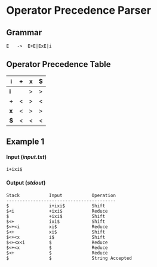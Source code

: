 # Operator Precedence Parser
## Grammar
    E   ->  E+E|ExE|i
## Operator Precedence Table
|**i**|**+**|**x**|**$**
|-----|----|-----|-----
**i**||>|>|>
**+**|<|>|<|>
**x**|<|>|>|>
**$**|<|<|<|
## Example 1
#### Input (*input.txt*)
```i+ixi$```
#### Output (*stdout*)
```
Stack           Input           Operation
-----------------------------------------
$               i+ixi$          Shift
$<i             +ixi$           Reduce
$               +ixi$           Shift
$<+             ixi$            Shift
$<+<i           xi$             Reduce
$<+             xi$             Shift
$<+<x           i$              Shift
$<+<x<i         $               Reduce
$<+<x           $               Reduce
$<+             $               Reduce
$               $               String Accepted
```